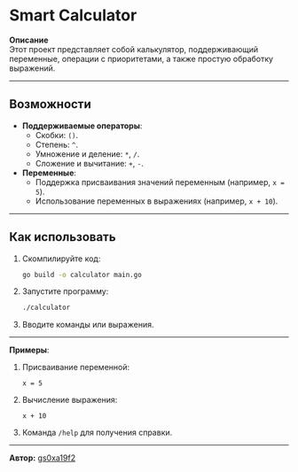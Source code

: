 # Smart Calculator

**Описание**  
Этот проект представляет собой калькулятор, поддерживающий переменные, операции с приоритетами, а также простую обработку выражений.

---

## Возможности
- **Поддерживаемые операторы**:
  - Скобки: `()`.
  - Степень: `^`.
  - Умножение и деление: `*`, `/`.
  - Сложение и вычитание: `+`, `-`.
- **Переменные**:
  - Поддержка присваивания значений переменным (например, `x = 5`).
  - Использование переменных в выражениях (например, `x + 10`).

---

## Как использовать
1. Скомпилируйте код:
   ```bash
   go build -o calculator main.go
   ```
2. Запустите программу:
   ```bash
   ./calculator
   ```
3. Вводите команды или выражения.

---

**Примеры**:
1. Присваивание переменной:
   ```
   x = 5
   ```
2. Вычисление выражения:
   ```
   x + 10
   ```
3. Команда `/help` для получения справки.

---

**Автор:** [gs0xa19f2](https://github.com/gs0xa19f2)

